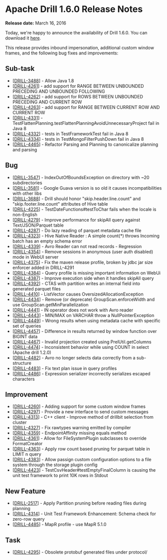 # Apache Drill 1.6.0 Release Notes

**Release date:**  March 16, 2016

Today, we're happy to announce the availability of Drill 1.6.0. You can download it [here](https://drill.apache.org/download/).

This release provides inbound impersonation, additional custom window frames, and the following bug fixes and improvements:  

<h2>        Sub-task
</h2>
<ul>
<li>[<a href='https://issues.apache.org/jira/browse/DRILL-3488'>DRILL-3488</a>] -         Allow Java 1.8
</li>
<li>[<a href='https://issues.apache.org/jira/browse/DRILL-4261'>DRILL-4261</a>] -         add support for RANGE BETWEEN UNBOUNDED PRECEDING AND UNBOUNDED FOLLOWING
</li>
<li>[<a href='https://issues.apache.org/jira/browse/DRILL-4262'>DRILL-4262</a>] -         add support for ROWS BETWEEN UNBOUNDED PRECEDING AND CURRENT ROW
</li>
<li>[<a href='https://issues.apache.org/jira/browse/DRILL-4263'>DRILL-4263</a>] -         add support for RANGE BETWEEN CURRENT ROW AND CURRENT ROW
</li>
<li>[<a href='https://issues.apache.org/jira/browse/DRILL-4331'>DRILL-4331</a>] -         TestFlattenPlanning.testFlattenPlanningAvoidUnnecessaryProject fail in Java 8
</li>
<li>[<a href='https://issues.apache.org/jira/browse/DRILL-4332'>DRILL-4332</a>] -         tests in TestFrameworkTest fail in Java 8
</li>
<li>[<a href='https://issues.apache.org/jira/browse/DRILL-4334'>DRILL-4334</a>] -         tests in TestMongoFilterPushDown fail in Java 8
</li>
<li>[<a href='https://issues.apache.org/jira/browse/DRILL-4465'>DRILL-4465</a>] -         Refactor Parsing and Planning to canonicalize planning and parsing
</li>
</ul>
                            
<h2>        Bug
</h2>
<ul>
<li>[<a href='https://issues.apache.org/jira/browse/DRILL-3547'>DRILL-3547</a>] -         IndexOutOfBoundsException on directory with ~20 subdirectories
</li>
<li>[<a href='https://issues.apache.org/jira/browse/DRILL-3581'>DRILL-3581</a>] -         Google Guava version is so old it causes incompatibilities with other libs
</li>
<li>[<a href='https://issues.apache.org/jira/browse/DRILL-3688'>DRILL-3688</a>] -         Drill should honor &quot;skip.header.line.count&quot; and &quot;skip.footer.line.count&quot; attributes of Hive table
</li>
<li>[<a href='https://issues.apache.org/jira/browse/DRILL-4225'>DRILL-4225</a>] -         TestDateFunctions#testToChar fails when the locale is non-English
</li>
<li>[<a href='https://issues.apache.org/jira/browse/DRILL-4279'>DRILL-4279</a>] -         Improve performance for skipAll query against Text/JSON/Parquet table
</li>
<li>[<a href='https://issues.apache.org/jira/browse/DRILL-4287'>DRILL-4287</a>] -         Do lazy reading of parquet metadata cache file
</li>
<li>[<a href='https://issues.apache.org/jira/browse/DRILL-4323'>DRILL-4323</a>] -         Hive Native Reader : A simple count(*) throws Incoming batch has an empty schema error
</li>
<li>[<a href='https://issues.apache.org/jira/browse/DRILL-4339'>DRILL-4339</a>] -         Avro Reader can not read records - Regression
</li>
<li>[<a href='https://issues.apache.org/jira/browse/DRILL-4354'>DRILL-4354</a>] -         Remove sessions in anonymous (user auth disabled) mode in WebUI server
</li>
<li>[<a href='https://issues.apache.org/jira/browse/DRILL-4375'>DRILL-4375</a>] -         Fix the maven release profile, broken by jdbc jar size enforcer added in DRILL-4291
</li>
<li>[<a href='https://issues.apache.org/jira/browse/DRILL-4384'>DRILL-4384</a>] -         Query profile is missing important information on WebUi
</li>
<li>[<a href='https://issues.apache.org/jira/browse/DRILL-4387'>DRILL-4387</a>] -         Improve execution side when it handles skipAll query
</li>
<li>[<a href='https://issues.apache.org/jira/browse/DRILL-4392'>DRILL-4392</a>] -         CTAS with partition writes an internal field into generated parquet files
</li>
<li>[<a href='https://issues.apache.org/jira/browse/DRILL-4410'>DRILL-4410</a>] -         ListVector causes OversizedAllocationException
</li>
<li>[<a href='https://issues.apache.org/jira/browse/DRILL-4434'>DRILL-4434</a>] -         Remove (or deprecate) GroupScan.enforceWidth and use GroupScan.getMinParallelization
</li>
<li>[<a href='https://issues.apache.org/jira/browse/DRILL-4441'>DRILL-4441</a>] -         IN operator does not work with Avro reader
</li>
<li>[<a href='https://issues.apache.org/jira/browse/DRILL-4443'>DRILL-4443</a>] -         MIN/MAX on VARCHAR throw a NullPointerException
</li>
<li>[<a href='https://issues.apache.org/jira/browse/DRILL-4449'>DRILL-4449</a>] -         Wrong results when using metadata cache with specific set of queries
</li>
<li>[<a href='https://issues.apache.org/jira/browse/DRILL-4457'>DRILL-4457</a>] -         Difference in results returned by window function over BIGINT data
</li>
<li>[<a href='https://issues.apache.org/jira/browse/DRILL-4467'>DRILL-4467</a>] -         Invalid projection created using PrelUtil.getColumns
</li>
<li>[<a href='https://issues.apache.org/jira/browse/DRILL-4474'>DRILL-4474</a>] -         Inconsistent behavior while using COUNT in select (Apache drill 1.2.0)
</li>
<li>[<a href='https://issues.apache.org/jira/browse/DRILL-4482'>DRILL-4482</a>] -         Avro no longer selects data correctly from a sub-structure
</li>
<li>[<a href='https://issues.apache.org/jira/browse/DRILL-4483'>DRILL-4483</a>] -         Fix text plan issue in query profiles
</li>
<li>[<a href='https://issues.apache.org/jira/browse/DRILL-4486'>DRILL-4486</a>] -         Expression serializer incorrectly serializes escaped characters
</li>
</ul>
                        
<h2>        Improvement
</h2>
<ul>
<li>[<a href='https://issues.apache.org/jira/browse/DRILL-4260'>DRILL-4260</a>] -         Adding support for some custom window frames
</li>
<li>[<a href='https://issues.apache.org/jira/browse/DRILL-4297'>DRILL-4297</a>] -         Provide a new interface to send custom messages
</li>
<li>[<a href='https://issues.apache.org/jira/browse/DRILL-4313'>DRILL-4313</a>] -         C++ client - Improve method of drillbit selection from cluster
</li>
<li>[<a href='https://issues.apache.org/jira/browse/DRILL-4327'>DRILL-4327</a>] -         Fix rawtypes warning emitted by compiler
</li>
<li>[<a href='https://issues.apache.org/jira/browse/DRILL-4359'>DRILL-4359</a>] -         EndpointAffinity missing equals method
</li>
<li>[<a href='https://issues.apache.org/jira/browse/DRILL-4361'>DRILL-4361</a>] -         Allow for FileSystemPlugin subclasses to override FormatCreator
</li>
<li>[<a href='https://issues.apache.org/jira/browse/DRILL-4363'>DRILL-4363</a>] -         Apply row count based pruning for parquet table in LIMIT n query
</li>
<li>[<a href='https://issues.apache.org/jira/browse/DRILL-4383'>DRILL-4383</a>] -         Allow passign custom configuration options to a file system through the storage plugin config
</li>
<li>[<a href='https://issues.apache.org/jira/browse/DRILL-4423'>DRILL-4423</a>] -         TestCsvHeader#testEmptyFinalColumn is causing the unit test framework to print 10K rows in Stdout
</li>
</ul>
            
<h2>        New Feature
</h2>
<ul>
<li>[<a href='https://issues.apache.org/jira/browse/DRILL-2517'>DRILL-2517</a>] -         Apply Partition pruning before reading files during planning
</li>
<li>[<a href='https://issues.apache.org/jira/browse/DRILL-4314'>DRILL-4314</a>] -         Unit Test Framework Enhancement: Schema check for zero-row query
</li>
<li>[<a href='https://issues.apache.org/jira/browse/DRILL-4485'>DRILL-4485</a>] -         MapR profile - use MapR 5.1.0
</li>
</ul>
                                                        
<h2>        Task
</h2>
<ul>
<li>[<a href='https://issues.apache.org/jira/browse/DRILL-4295'>DRILL-4295</a>] -         Obsolete protobuf generated files under protocol/
</li>
</ul>
                